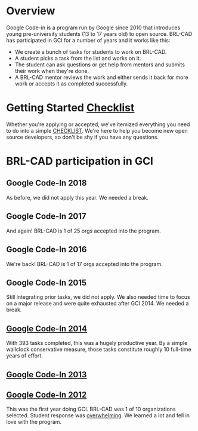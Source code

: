 # Overview

Google Code-in is a program run by Google since 2010 that introduces
young pre-university students (13 to 17 years old) to open source.
BRL-CAD has participated in GCI for a number of years and it works like
this:

-   We create a bunch of tasks for students to work on BRL-CAD.
-   A student picks a task from the list and works on it.
-   The student can ask questions or get help from mentors and submits
    their work when they're done.
-   A BRL-CAD mentor reviews the work and either sends it back for more
    work or accepts it as completed successfully.

# Getting Started [Checklist](Checklist.md)

Whether you're applying or accepted, we've itemized everything you need
to do into a simple
[CHECKLIST](Checklist.md). We're here
to help you become new open source developers, so don't be shy if you
have any questions.

# BRL-CAD participation in GCI

## Google Code-In 2018

As before, we did not apply this year. We needed a break.

## Google Code-In 2017

And again! BRL-CAD is 1 of 25 orgs accepted into the program.

## Google Code-In 2016

We're back! BRL-CAD is 1 of 17 orgs accepted into the program.

## Google Code-In 2015

Still integrating prior tasks, we did not apply. We also needed time to
focus on a major release and were quite exhausted after GCI 2014. We
needed a break.

## [Google Code-In 2014](Google_Code_In/2014.md)

With 393 tasks completed, this was a hugely productive year. By a simple
wallclock conservative measure, those tasks constitute roughly 10
full-time years of effort.

## [Google Code-In 2013](Google_Code_In/2013.md)

## [Google Code-In 2012](Google_Code_In/2012.md)

This was the first year doing GCI. BRL-CAD was 1 of 10 organizations
selected. Student response was
[overwhelming](Community_Publication_Portal.md#BRL-CAD_Accomplishments_:_GCI_2012).
We learned a lot and fell in love with the program.
